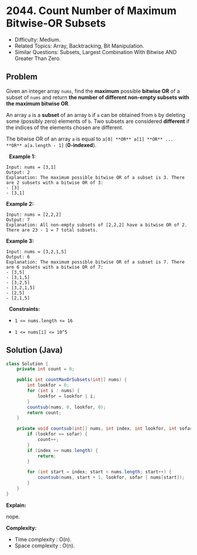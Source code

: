 # 2044. Count Number of Maximum Bitwise-OR Subsets

- Difficulty: Medium.
- Related Topics: Array, Backtracking, Bit Manipulation.
- Similar Questions: Subsets, Largest Combination With Bitwise AND Greater Than Zero.

## Problem

Given an integer array ```nums```, find the **maximum** possible **bitwise OR** of a subset of ```nums``` and return **the **number of different non-empty subsets** with the maximum bitwise OR**.

An array ```a``` is a **subset** of an array ```b``` if ```a``` can be obtained from ```b``` by deleting some (possibly zero) elements of ```b```. Two subsets are considered **different** if the indices of the elements chosen are different.

The bitwise OR of an array ```a``` is equal to ```a[0] **OR** a[1] **OR** ... **OR** a[a.length - 1]``` (**0-indexed**).

 
**Example 1:**

```
Input: nums = [3,1]
Output: 2
Explanation: The maximum possible bitwise OR of a subset is 3. There are 2 subsets with a bitwise OR of 3:
- [3]
- [3,1]
```

**Example 2:**

```
Input: nums = [2,2,2]
Output: 7
Explanation: All non-empty subsets of [2,2,2] have a bitwise OR of 2. There are 23 - 1 = 7 total subsets.
```

**Example 3:**

```
Input: nums = [3,2,1,5]
Output: 6
Explanation: The maximum possible bitwise OR of a subset is 7. There are 6 subsets with a bitwise OR of 7:
- [3,5]
- [3,1,5]
- [3,2,5]
- [3,2,1,5]
- [2,5]
- [2,1,5]
```

 
**Constraints:**


	
- ```1 <= nums.length <= 16```
	
- ```1 <= nums[i] <= 10^5```



## Solution (Java)

```java
class Solution {
    private int count = 0;

    public int countMaxOrSubsets(int[] nums) {
        int lookfor = 0;
        for (int i : nums) {
            lookfor = lookfor | i;
        }
        countsub(nums, 0, lookfor, 0);
        return count;
    }

    private void countsub(int[] nums, int index, int lookfor, int sofar) {
        if (lookfor == sofar) {
            count++;
        }
        if (index >= nums.length) {
            return;
        }

        for (int start = index; start < nums.length; start++) {
            countsub(nums, start + 1, lookfor, sofar | nums[start]);
        }
    }
}
```

**Explain:**

nope.

**Complexity:**

* Time complexity : O(n).
* Space complexity : O(n).
